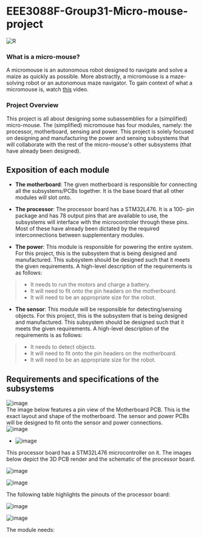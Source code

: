 # EEE3088F-Group31-Micro-mouse-project

![R](https://github.com/LelethuDyokomba/EEE3088F-Group31-Micro-mouse-project/assets/163681208/01f54a60-e836-4ba0-82be-355d683afa89)
### What is a micro-mouse? 
A micromouse is an autonomous robot designed to navigate and solve a maize as quickly as possible. More abstractly, a micromouse is a maze-solving robot or an autonomous maze navigator. To gain context of what a micromouse is, watch [this](https://www.youtube.com/watch?v=ZMQbHMgK2rw) video.

### Project Overview
This project is all about designing some subassemblies for a (simplified) micro-mouse. The (simplified) micromouse has four modules, namely: the processor, motherboard, sensing and power. This project is solely focused on designing and manufacturing the power and sensing subsystems that will collaborate with the rest of the micro-mouse's other subsystems (that have already been designed). 

## Exposition of each module

- **The motherboard**: The given motherboard is responsible for connecting all the 
                       subsystems/PCBs together. It is the base board that all other modules will slot onto.

- **The processor**: The processor board has a STM32L476. It is a 100-
pin package and has 78 output pins that are available to use, the subsystems will interface with the microcontroler through these pins. Most of 
these have already been dictated by the required interconnections 
between supplementary modules.

- **The power**: This module is responsible for powering the entire system. For this project, this is the subsystem that is being designed and manufactured. This subsystem should be designed such that it meets the given requirements. A high-level description of the requirements is as follows:
> - It needs to run the motors and charge a battery.
> - It will need to fit onto the pin headers on the motherboard.
> - It will need to be an appropriate size for the robot.
- **The sensor**: This module will be responsible for detecting/sensing objects. For this project, this is the subsystem that is being designed and manufactured. This subsystem should be designed such that it meets the given requirements. A high-level description of the requirements is as follows:
> - It needs to detect objects.
> - It will need to fit onto the pin headers on the motherboard.
> - It will need to be an appropriate size for the robot.

## Requirements and specifications of the subsystems




![image](https://github.com/LelethuDyokomba/EEE3088F-Group31-Micro-mouse-project/assets/163681208/7afe9fe0-3bef-4b60-aea8-3b8a2bd8c481)<br>
The image below features a pin view of the Motherboard PCB. This is the exact layout and shape of 
the motherboard. The sensor and power PCBs will be designed to fit onto the sensor and power 
connections.<br>
![image](https://github.com/LelethuDyokomba/EEE3088F-Group31-Micro-mouse-project/assets/163681208/c8e6e336-e12f-4789-9774-9814666661b1)

- ![image](https://github.com/LelethuDyokomba/EEE3088F-Group31-Micro-mouse-project/assets/163681208/46b3d521-76cb-4023-8c0c-0a425f7fddc4)

This processor board has a STM32L476 microcontroller on 
it. The images below depict the 3D PCB render and the schematic of the processor board.



![image](https://github.com/LelethuDyokomba/EEE3088F-Group31-Micro-mouse-project/assets/163681208/d1a7982e-c805-49c5-833b-fe3de31666cf)



![image](https://github.com/LelethuDyokomba/EEE3088F-Group31-Micro-mouse-project/assets/163681208/52f1492b-0533-4ee8-ab60-ed8f3f5ea6c3)



The following table highlights the pinouts of the processor board:


![image](https://github.com/LelethuDyokomba/EEE3088F-Group31-Micro-mouse-project/assets/163681208/81c4b08b-91aa-4e75-834b-3b6eeaf94b0b)

![image](https://github.com/LelethuDyokomba/EEE3088F-Group31-Micro-mouse-project/assets/163681208/7cae4ada-2729-455e-9e60-5ac30e41fabb)



The module needs:

